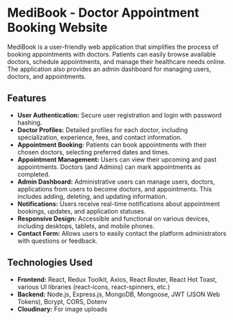 # MediBook - Doctor Appointment Booking Website

MediBook is a user-friendly web application that simplifies the process of booking appointments with doctors. Patients can easily browse available doctors, schedule appointments, and manage their healthcare needs online.  The application also provides an admin dashboard for managing users, doctors, and appointments.

## Features

* **User Authentication:** Secure user registration and login with password hashing.
* **Doctor Profiles:** Detailed profiles for each doctor, including specialization, experience, fees, and contact information.
* **Appointment Booking:** Patients can book appointments with their chosen doctors, selecting preferred dates and times.
* **Appointment Management:**  Users can view their upcoming and past appointments. Doctors (and Admins) can mark appointments as completed.
* **Admin Dashboard:**  Administrative users can manage users, doctors, applications from users to become doctors, and appointments. This includes adding, deleting, and updating information.
* **Notifications:** Users receive real-time notifications about appointment bookings, updates, and application statuses.
* **Responsive Design:**  Accessible and functional on various devices, including desktops, tablets, and mobile phones.
* **Contact Form:**  Allows users to easily contact the platform administrators with questions or feedback.


## Technologies Used

* **Frontend:** React, Redux Toolkit, Axios, React Router, React Hot Toast, various UI libraries (react-icons, react-spinners, etc.)
* **Backend:** Node.js, Express.js, MongoDB, Mongoose, JWT (JSON Web Tokens), Bcrypt, CORS, Dotenv
* **Cloudinary:** For image uploads

